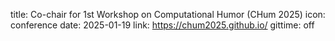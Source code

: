 title: Co-chair for 1st Workshop on Computational Humor (CHum 2025)
icon: conference
date: 2025-01-19
link: https://chum2025.github.io/
gittime: off
